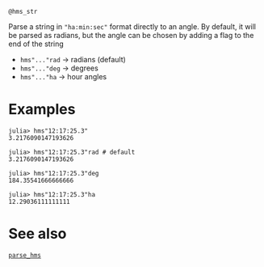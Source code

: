 ```
@hms_str
```

Parse a string in `"ha:min:sec"` format directly to an angle. By default, it will be parsed as radians, but the angle can be chosen by adding a flag to the end of the string

  * `hms"..."rad` -> radians (default)
  * `hms"..."deg` -> degrees
  * `hms"..."ha` -> hour angles

# Examples

```jldoctest
julia> hms"12:17:25.3"
3.2176090147193626

julia> hms"12:17:25.3"rad # default
3.2176090147193626

julia> hms"12:17:25.3"deg
184.35541666666666

julia> hms"12:17:25.3"ha
12.29036111111111
```

# See also

[`parse_hms`](@ref)
